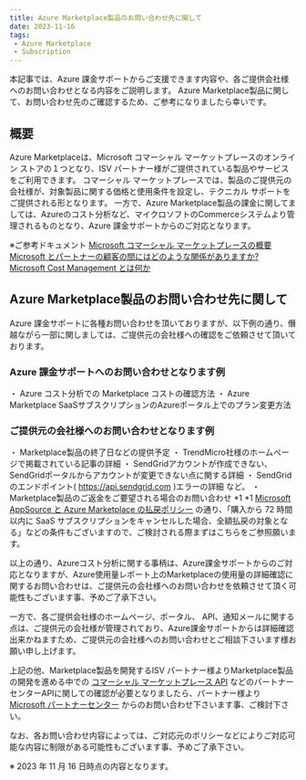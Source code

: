 ```yaml
---
title: Azure Marketplace製品のお問い合わせ先に関して
date: 2023-11-16
tags:
 - Azure Marketplace
 - Subscription
---
```


本記事では、Azure 課金サポートからご支援できます内容や、各ご提供会社様へのお問い合わせとなる内容をご説明します。
Azure Marketplace製品に関して、お問い合わせ先のご確認するため、ご参考になりましたら幸いです。

## 概要
Azure Marketplaceは、Microsoft コマーシャル マーケットプレースのオンライン ストアの１つとなり、ISV パートナー様がご提供されている製品やサービスをご利用できます。
コマーシャル マーケットプレースでは、製品のご提供元の会社様が、対象製品に関する価格と使用条件を設定し、テクニカル サポートをご提供される形となります。
一方で、Azure Marketplace製品の課金に関してましては、Azureのコスト分析など、マイクロソフトのCommerceシステムより管理されるものとなり、Azure 課金サポートからのご対応となります。

※ご参考ドキュメント
[Microsoft コマーシャル マーケットプレースの概要](https://learn.microsoft.com/ja-jp/partner-center/marketplace/overview) 
[Microsoft とパートナーの顧客の間にはどのような関係がありますか?](https://learn.microsoft.com/ja-jp/partner-center/marketplace/marketplace-faq-publisher-guide#microsoft----------------------------) 
[Microsoft Cost Management とは何か](https://learn.microsoft.com/ja-jp/azure/cost-management-billing/costs/overview-cost-management) 

## Azure Marketplace製品のお問い合わせ先に関して
Azure 課金サポートに各種お問い合わせを頂いておりますが、以下例の通り、僭越ながら一部に関しましては、ご提供元の会社様への確認をご依頼させて頂いております。  

### Azure 課金サポートへのお問い合わせとなります例
 ・ Azure コスト分析での Marketplace コストの確認方法
 ・ Azure Marketplace SaaSサブスクリプションのAzureポータル上でのプラン変更方法
<br>
### ご提供元の会社様へのお問い合わせとなります例
  ・ Marketplace製品の終了日などの提供予定
  ・ TrendMicro社様のホームページで掲載されている記事の詳細
  ・ SendGridアカウントが作成できない、SendGridポータルからアカウントが変更できない点に関する詳細
  ・ SendGridのエンドポイント( https://api.sendgrid.com )エラーの詳細 など。
・ Marketplace製品のご返金をご要望される場合のお問い合わせ *1
 *1 [Microsoft AppSource と Azure Marketplace の払戻ポリシー](https://learn.microsoft.com/ja-jp/marketplace/refund-policies) の通り、「購入から 72 時間以内に SaaS サブスクリプションをキャンセルした場合、全額払戻の対象となる」などの条件もございますので、ご検討される際まずはこちらをご参照願います。
<br>

以上の通り、Azureコスト分析に関する事柄は、Azure課金サポートからのご対応となりますが、Azure使用量レポート上のMarketplaceの使用量の詳細確認に関するお問い合わせは、ご提供元の会社様へのお問い合わせを依頼させて頂く可能性もございます事、予めご了承下さい。

一方で、各ご提供会社様のホームページ、ポータル、 API、通知メールに関する点は、ご提供元の会社様が管理されており、Azure課金サポートからは詳細確認出来かねますため、ご提供元の会社様へのお問い合わせとご相談下さいます様お願い申し上げます。

上記の他、Marketplace製品を開発するISV パートナー様よりMarketplace製品の開発を進める中での [コマーシャル マーケットプレース API](https://learn.microsoft.com/ja-jp/partner-center/marketplace/marketplace-apis-guide) などのパートナーセンターAPIに関しての確認が必要となりましたら、パートナー様より [Microsoft パートナーセンター](https://partner.microsoft.com/) からのお問い合わせ下さいます事、ご検討下さい。

なお、各お問い合わせ内容によっては、ご対応元のポリシーなどによりご対応可能な内容に制限がある可能性もございます事、予めご了承下さい。

※ 2023 年 11 月 16 日時点の内容となります。